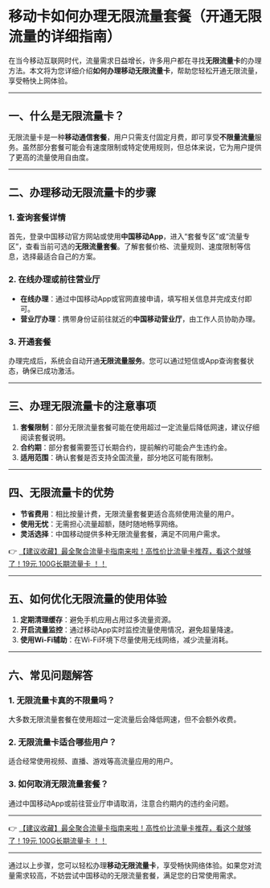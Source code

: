 # 移动卡如何办理无限流量套餐（开通无限流量的详细指南）

在当今移动互联网时代，流量需求日益增长，许多用户都在寻找**无限流量卡**的办理方法。本文将为您详细介绍**如何办理移动无限流量卡**，帮助您轻松开通无限流量，享受畅快上网体验。

---

## 一、什么是无限流量卡？

无限流量卡是一种**移动通信套餐**，用户只需支付固定月费，即可享受**不限量流量**服务。虽然部分套餐可能会有速度限制或特定使用规则，但总体来说，它为用户提供了更高的流量使用自由度。

---

## 二、办理移动无限流量卡的步骤

### 1. 查询套餐详情  
首先，登录中国移动官方网站或使用**中国移动App**，进入“套餐专区”或“流量专区”，查看当前可选的**无限流量套餐**。了解套餐价格、流量规则、速度限制等信息，选择最适合自己的方案。

### 2. 在线办理或前往营业厅  
- **在线办理**：通过中国移动App或官网直接申请，填写相关信息并完成支付即可。  
- **营业厅办理**：携带身份证前往就近的**中国移动营业厅**，由工作人员协助办理。

### 3. 开通套餐  
办理完成后，系统会自动开通**无限流量服务**。您可以通过短信或App查询套餐状态，确保已成功激活。

---

## 三、办理无限流量卡的注意事项

1. **套餐限制**：部分无限流量套餐可能在使用超过一定流量后降低网速，建议仔细阅读套餐说明。  
2. **合约期**：部分套餐需要签订长期合约，提前解约可能会产生违约金。  
3. **适用范围**：确认套餐是否支持全国流量，部分地区可能有限制。

---

## 四、无限流量卡的优势

- **节省费用**：相比按量计费，无限流量套餐更适合高频使用流量的用户。  
- **使用无忧**：无需担心流量超额，随时随地畅享网络。  
- **灵活选择**：中国移动提供多种无限流量套餐，满足不同用户需求。

👉 [【建议收藏】最全聚合流量卡指南来啦！高性价比流量卡推荐，看这个就够了！19元 100G长期流量卡 ！！](https://bit.ly/Liuliangka)

---

## 五、如何优化无限流量的使用体验

1. **定期清理缓存**：避免手机应用占用过多流量资源。  
2. **开启流量监控**：通过移动App实时监控流量使用情况，避免超量降速。  
3. **使用Wi-Fi辅助**：在Wi-Fi环境下尽量使用无线网络，减少流量消耗。

---

## 六、常见问题解答

### 1. 无限流量卡真的不限量吗？  
大多数无限流量套餐在使用超过一定流量后会降低网速，但不会额外收费。

### 2. 无限流量卡适合哪些用户？  
适合经常使用视频、直播、游戏等高流量应用的用户。

### 3. 如何取消无限流量套餐？  
通过中国移动App或前往营业厅申请取消，注意合约期内的违约金问题。

---

👉 [【建议收藏】最全聚合流量卡指南来啦！高性价比流量卡推荐，看这个就够了！19元 100G长期流量卡 ！！](https://bit.ly/Liuliangka)

---

通过以上步骤，您可以轻松办理**移动无限流量卡**，享受畅快网络体验。如果您对流量需求较高，不妨尝试中国移动的无限流量套餐，满足您的日常使用需求。